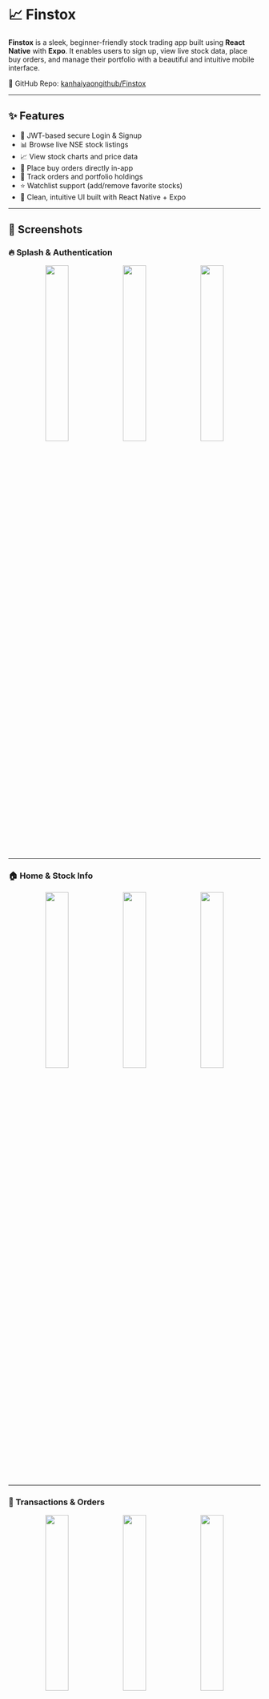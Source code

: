 # 📈 Finstox

**Finstox** is a sleek, beginner-friendly stock trading app built using **React Native** with **Expo**. It enables users to sign up, view live stock data, place buy orders, and manage their portfolio with a beautiful and intuitive mobile interface.

🔗 GitHub Repo: [kanhaiyaongithub/Finstox](https://github.com/kanhaiyaongithub/Finstox)

---

## ✨ Features

- 🔐 JWT-based secure Login & Signup
- 📊 Browse live NSE stock listings
- 📈 View stock charts and price data
- 🛒 Place buy orders directly in-app
- 🧾 Track orders and portfolio holdings
- ⭐ Watchlist support (add/remove favorite stocks)
- 🧠 Clean, intuitive UI built with React Native + Expo

---

## 📱 Screenshots

### 🔥 Splash & Authentication
<p align="center">
  <img src="frontend/assets/screenshots/01-splash.jpg" width="30%"/>
  <img src="frontend/assets/screenshots/02-signup.jpg" width="30%"/>
  <img src="frontend/assets/screenshots/03-login.jpg" width="30%"/>
</p>

---

### 🏠 Home & Stock Info
<p align="center">
  <img src="frontend/assets/screenshots/04-home-loading.jpg" width="30%"/>
  <img src="frontend/assets/screenshots/05-stock-list.jpg" width="30%"/>
  <img src="frontend/assets/screenshots/06-stock-details.jpg" width="30%"/>
</p>

---

### 💸 Transactions & Orders
<p align="center">
  <img src="frontend/assets/screenshots/07-buy.jpg" width="30%"/>
  <img src="frontend/assets/screenshots/08-order-screen.jpg" width="30%"/>
  <img src="frontend/assets/screenshots/09-orders.jpg" width="30%"/>
</p>

---

### 👤 Profile & Portfolio
<p align="center">
  <img src="frontend/assets/screenshots/10-profile.jpg" width="30%"/>
  <img src="frontend/assets/screenshots/11-holdings.jpg" width="30%"/>
  <img src="frontend/assets/screenshots/12-watchlist.jpg" width="30%"/>
</p>

---

## 🛠️ Tech Stack

- **React Native** with [Expo](https://expo.dev/)
- **React Navigation** for routing
- **MongoDB** – cloud-hosted database
- **JWT (JSON Web Token)** for secure authentication
- **Axios** for API calls
- **AsyncStorage** for local token handling
- **React Native Chart Kit** for graphs
- Modular architecture with custom hooks and reusable components

---

## 🚀 Getting Started

### Prerequisites

- Node.js
- Expo CLI (`npm install -g expo-cli`)
- Android Studio / iOS Simulator / Expo Go App

### Installation

```bash
git clone https://github.com/me-bhimesh-84/Finstox_u.git
cd Finstox/frontend
npm install
expo start

